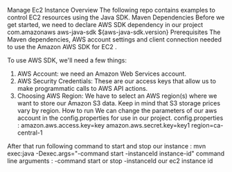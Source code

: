 Manage Ec2 Instance 
Overview
The following repo contains examples to control EC2 resources using the Java SDK.
Maven Dependencies
Before we get started, we need to declare AWS SDK dependency in our project
<dependency>
    <groupId>com.amazonaws</groupId>
    <artifactId>aws-java-sdk</artifactId>
    <version>${aws-java-sdk.version}</version>
</dependency>
Prerequisites 
The Maven dependencies, AWS account settings and client connection needed to use the Amazon AWS SDK for EC2 .

To use AWS SDK, we'll need a few things:
1.	AWS Account: we need an Amazon Web Services account. 
2.	AWS Security Credentials: These are our access keys that allow us to make programmatic calls to AWS API actions. 
3.	Choosing AWS Region: We have to select an AWS region(s) where we want to store our Amazon S3 data. Keep in mind that S3 storage prices vary by region. 
How to run
We can change the parameters of our aws account in the config.properties for use in our project.
config.properties :
amazon.aws.access.key=key
amazon.aws.secret.key=key1
region=ca-central-1


After that run following command to start and stop our instance : 
mvn exec:java -Dexec.args="-command start -instanceId instance-id"
command line arguments :
-command         start or stop
-instanceId         our ec2 instance id
